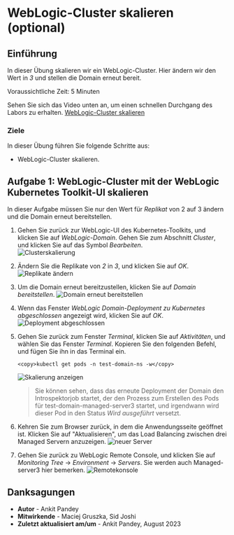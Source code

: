 # WebLogic-Cluster skalieren (optional)

## Einführung

In dieser Übung skalieren wir ein WebLogic-Cluster. Hier ändern wir den Wert in _3_ und stellen die Domain erneut bereit.

Voraussichtliche Zeit: 5 Minuten

Sehen Sie sich das Video unten an, um einen schnellen Durchgang des Labors zu erhalten. [WebLogic-Cluster skalieren](videohub:1_mcl3p6td)

### Ziele

In dieser Übung führen Sie folgende Schritte aus:

*   WebLogic-Cluster skalieren.

## Aufgabe 1: WebLogic-Cluster mit der WebLogic Kubernetes Toolkit-UI skalieren

In dieser Aufgabe müssen Sie nur den Wert für _Replikat_ von 2 auf 3 ändern und die Domain erneut bereitstellen.

1.  Gehen Sie zurück zur WebLogic-UI des Kubernetes-Toolkits, und klicken Sie auf _WebLogic-Domain_. Gehen Sie zum Abschnitt _Cluster_, und klicken Sie auf das Symbol _Bearbeiten_.  
    ![Clusterskalierung](images/cluster-resize.png)
    
2.  Ändern Sie die Replikate von _2_ in _3_, und klicken Sie auf _OK_. ![Replikate ändern](images/change-replicas.png)
    
3.  Um die Domain erneut bereitzustellen, klicken Sie auf _Domain bereitstellen_. ![Domain erneut bereitstellen](images/redeploy-domain.png)
    
4.  Wenn das Fenster _WebLogic Domain-Deployment zu Kubernetes abgeschlossen_ angezeigt wird, klicken Sie auf _OK_. ![Deployment abgeschlossen](images/deployment-complete.png)
    
5.  Gehen Sie zurück zum Fenster _Terminal_, klicken Sie auf _Aktivitäten_, und wählen Sie das Fenster _Terminal_. Kopieren Sie den folgenden Befehl, und fügen Sie ihn in das Terminal ein.
    
        <copy>kubectl get pods -n test-domain-ns -w</copy>
        
    
    ![Skalierung anzeigen](images/view-scaling.png)
    
    > Sie können sehen, dass das erneute Deployment der Domain den Introspektorjob startet, der den Prozess zum Erstellen des Pods für test-domain-managed-server3 startet, und irgendwann wird dieser Pod in den Status _Wird ausgeführt_ versetzt.
    
6.  Kehren Sie zum Browser zurück, in dem die Anwendungsseite geöffnet ist. Klicken Sie auf "Aktualisieren", um das Load Balancing zwischen drei Managed Servern anzuzeigen. ![neuer Server](images/new-server.png)
    
7.  Gehen Sie zurück zu WebLogic Remote Console, und klicken Sie auf _Monitoring Tree_ -> _Environment_ -> _Servers_. Sie werden auch Managed-server3 hier bemerken. ![Remotekonsole](images/remote-console.png)
    

## Danksagungen

*   **Autor** - Ankit Pandey
*   **Mitwirkende** - Maciej Gruszka, Sid Joshi
*   **Zuletzt aktualisiert am/um** - Ankit Pandey, August 2023